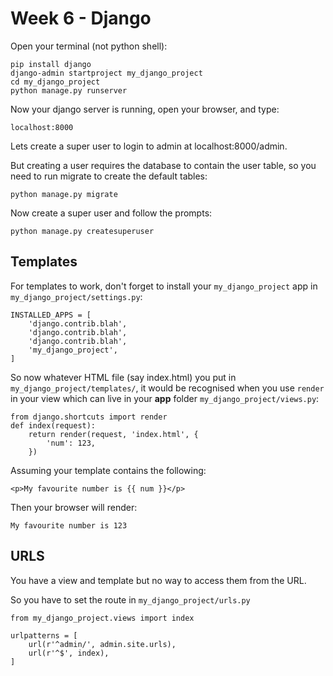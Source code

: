 Week 6 - Django
===============

Open your terminal (not python shell):

```
pip install django
django-admin startproject my_django_project
cd my_django_project
python manage.py runserver
```
Now your django server is running, open your browser, and type:

    localhost:8000

Lets create a super user to login to admin at localhost:8000/admin.

But creating a user requires the database to contain the user table, so you need to run migrate to create the default tables:

    python manage.py migrate

Now create a super user and follow the prompts:

    python manage.py createsuperuser

Templates
---------

For templates to work, don't forget to install your `my_django_project` app in `my_django_project/settings.py`:

    INSTALLED_APPS = [
        'django.contrib.blah',
        'django.contrib.blah',
        'django.contrib.blah',
        'my_django_project',
    ]

So now whatever HTML file (say index.html) you put in `my_django_project/templates/`, it would be recognised when you use `render` in your view which can live in your **app** folder `my_django_project/views.py`:

    from django.shortcuts import render
    def index(request):
        return render(request, 'index.html', {
            'num': 123,
        })

Assuming your template contains the following:

    <p>My favourite number is {{ num }}</p>

Then your browser will render:

    My favourite number is 123

URLS
----

You have a view and template but no way to access them from the URL.

So you have to set the route in `my_django_project/urls.py`

```
from my_django_project.views import index

urlpatterns = [
    url(r'^admin/', admin.site.urls),
    url(r'^$', index),
]
```
